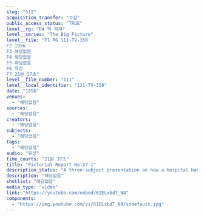 ```yaml
---
slug: "512"
acquisition_transfer: "수집"
public_access_status: "TRUE"
level__rg: "R4 빅 픽쳐"
level__series: "The Big Picture"
level__file: "F1 RG 111-TV-358
F2 1956
F3 해당없음
F4 해당없음
F5 해당없음
F6 유성
F7 21분 37초"
level__file_number: "111"
level__local_identifier: "111-TV-358"
date: "1956"
venues: 
  - "해당없음"
sources: 
  - "해당없음"
creators: 
  - "해당없음"
subjects: 
  - "해당없음"
tags: 
  - "해당없음"
audio: "유성"
time_courts: "21분 37초"
title: "Pictorial Report No.27 1"
description_status: "A three-subject presentation on how a hospital handles mass civilian casualties in natural disaster; Army engineers in role of disaster presentation; and the Army Engineers in a score of war and peacetime assignments."
description: "해당없음"
shotlist: "해당없음"
media_type: "video"
link: "https://youtube.com/embed/6IELxbdT_N8"
components: 
  - "https://img.youtube.com/vi/6IELxbdT_N8/sddefault.jpg"
---
```

